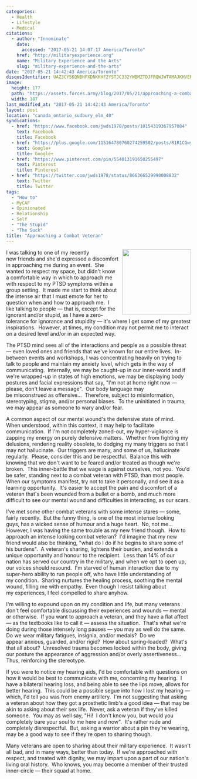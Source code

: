 ```yaml
---
categories:
  - Health
  - Lifestyle
  - Medical
citations:
  - author: "Innominate"
    date:
      accessed: "2017-05-21 14:07:17 America/Toronto"
    href: "http://militaryexperience.org"
    name: "Military Experience and the Arts"
    slug: "military-experience-and-the-arts"
date: "2017-05-21 14:42:43 America/Toronto"
disqusIdentifier: UAZ3CY5KQNBHFXDNKKHF2YSTJC332YWBMZTDJFRQWJWTAMAJKHVERFSX5G7CHBP7N5AJH9NAPUD74SC8HDVFHGNH2ZJZ5VTQ4SSC
image:
  height: 177
  path: "https://assets.forces.army/blog/2017/05/21/approaching-a-combat-veteran/hotlink-ok/combat-ptsd_187x177.png"
  width: 187
last_modified_at: "2017-05-21 14:42:43 America/Toronto"
layout: post
location: "canada_ontario_sudbury_elm_40"
syndications:
  - href: "https://www.facebook.com/jwds1978/posts/10154319367957084"
    text: Facebook
    title: Facebook
  - href: "https://plus.google.com/115164780760274259502/posts/R1R1CGwyLdf"
    text: Google+
    title: Google+
  - href: "https://www.pinterest.com/pin/554013191650255497"
    text: Pinterest
    title: Pinterest
  - href: "https://twitter.com/jwds1978/status/866366529990008832"
    text: Twitter
    title: Twitter
tags:
  - "How to"
  - MyCAF
  - Opinionated
  - Relationship
  - Self
  - "The Stupid"
  - "The Suck"
title: "Approaching a Combat Veteran"
---
```


<img alt="" height="177" src="{{ site.uri.assets }}/blog/2017/05/21/approaching-a-combat-veteran/combat-ptsd_187x177.png"
  style="border: 0px; float: right; margin-bottom: 10px; margin-left: 10px;" width="187" />
<p>
  I was talking to one of my recently new friends and she'd expressed a discomfort in approaching me during an event.&nbsp; She wanted to respect my space, but
  didn't know a comfortable way in which to approach me with respect to my PTSD symptoms within a group setting.&nbsp; It made me start to think about the
  intense air that I must emote for her to question when and how to approach me.&nbsp; I like talking to people &#8212; that is, except for the ignorant and/or
  stupid, as I have a zero-tolerance for ignorance and stupidity &#8212; it's where I get some of my greatest inspirations.&nbsp; However, at times, my
  condition may not permit me to interact on a desired level and/or in an expected way.
</p>
<!-- excerptBreak -->
<p>
  The PTSD mind sees all of the interactions and people as a possible threat &#8212; even loved ones and friends that we've known for our entire lives.&nbsp;
  In-between events and workshops, I was concentrating heavily on trying to talk to people and maintain my anxiety level, which gets in the way of
  communicating.&nbsp; Internally, we may be caught-up in our inner-world and if we're wrapped-up in states of high emotions, we may be displaying body postures
  and facial expressions that say, &quot;I'm not at home right now &#8212; please, don't leave a message&quot;.&nbsp; Our body language may be misconstrued as
  offensive&hellip;&nbsp; Therefore, subject to misinformation, stereotyping, stigma, and/or personal biases.&nbsp; To the uninitiated in trauma, we may appear
  as someone to wary and/or fear.
</p>
<p>
  A common aspect of our mental wound's the defensive state of mind.&nbsp; When understood, within this context, it may help to facilitate communication.&nbsp;
  If I'm not completely zoned-out, my hyper-vigilance is zapping my energy on purely defensive matters.&nbsp; Whether from fighting my delusions, rendering
  reality obsolete, to dodging my many triggers so that I may not hallucinate.&nbsp; Our triggers are many, and some of us, hallucinate regularly.&nbsp; Please,
  consider this and be respectful.&nbsp; Balance this with knowing that we don't want to be feared and/or treated as though we're broken.&nbsp; This
  inner-battle that we wage is against ourselves, not you.&nbsp; You'd be safer, standing next to a combat veteran with PTSD, than most people.&nbsp; When our
  symptoms manifest, try not to take it personally, and see it as a learning opportunity.&nbsp; It's easier to accept the pain and discomfort of a veteran
  that's been wounded from a bullet or a bomb, and much more difficult to see our mental wound and difficulties in interacting, as our scars.
</p>
<p>
  I've met some other combat veterans with some intense stares &#8212; some, fairly recently.&nbsp; But the funny thing, is one of the most intense looking
  guys, has a wicked sense of humour and a huge heart.&nbsp; No, not me&hellip;&nbsp; However, I was having the same trouble as my new friend though.&nbsp; How
  to approach an intense looking combat veteran?&nbsp; I'd imagine that my new friend would also be thinking, &quot;what do I do if he begins to share some of
  his burdens&quot;.&nbsp; A veteran's sharing, lightens their burden, and extends a unique opportunity and honour to the recipient.&nbsp; Less than 14% of our
  nation has served our country in the military, and when we opt to open up, our voices should resound.&nbsp; I'm starved of human interaction due to my
  super-hero ability to run people off, who have little understanding of my condition.&nbsp; Sharing nurtures the healing process, soothing the mental wound,
  filling me with empathy.&nbsp; Even though I resist talking about my experiences, I feel compelled to share anyhow.
</p>
<p>
  I'm willing to expound upon on my condition and life, but many veterans don't feel comfortable discussing their experiences and wounds &#8212; mental or
  otherwise.&nbsp; If you want to approach a veteran, and they have a flat affect &#8212; as the textbooks like to call it &#8212; assess the situation.&nbsp;
  That's what we're doing during those intensely long pauses &#8212; you may as well do the same.&nbsp; Do we wear military fatigues, insignia, and/or
  medals?&nbsp; Do we appear anxious, guarded, and/or rigid?&nbsp; How about spring-loaded?&nbsp; What's that all about?&nbsp; Unresolved trauma becomes locked
  within the body, giving our posture the appearance of aggression and/or overly assertiveness&hellip;&nbsp; Thus, reinforcing the stereotype.
</p>
<p>
  If you were to notice my hearing aids, I'd be comfortable with questions on how it would be best to communicate with me, concerning my hearing.&nbsp; I have a
  bilateral hearing loss, and being able to see the lips move, allows for better hearing.&nbsp; This could be a possible segue into how I lost my hearing
  &#8212; which, I'd tell you was from enemy artillery.&nbsp; I'm not suggesting that asking a veteran about how they got a prosthetic limb's a good idea
  &#8212; that may be akin to asking about their sex life.&nbsp; Never, ask a veteran if they've killed someone.&nbsp; You may as well say, &quot;Hi!&nbsp; I
  don't know you, but would you completely bare your soul to me here and now&quot.&nbsp; It's rather rude and completely disrespectful.&nbsp; But, asking a
  warrior about a pin they're wearing, may be a good way to see if they're open to sharing though.
</p>
<p>
  Many veterans are open to sharing about their military experience.&nbsp; It wasn't all bad, and in many ways, better than today.&nbsp; If we're approached
  with respect, and treated with dignity, we may impart upon a part of our nation's living oral history.&nbsp; Who knows, you may become a member of their
  trusted inner-circle &#8212; their squad at home.
</p>
